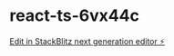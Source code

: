 # react-ts-6vx44c

[Edit in StackBlitz next generation editor ⚡️](https://stackblitz.com/~/github.com/electric-pine/react-ts-6vx44c)